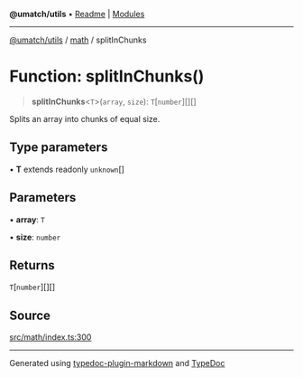 **@umatch/utils** • [Readme](../../index.md) \| [Modules](../../modules.md)

***

[@umatch/utils](../../modules.md) / [math](../index.md) / splitInChunks

# Function: splitInChunks()

> **splitInChunks**\<`T`\>(`array`, `size`): `T`\[`number`\][][]

Splits an array into chunks of equal size.

## Type parameters

• **T** extends readonly `unknown`[]

## Parameters

• **array**: `T`

• **size**: `number`

## Returns

`T`\[`number`\][][]

## Source

[src/math/index.ts:300](https://github.com/umatch-oficial/utils/blob/4c813c4/src/math/index.ts#L300)

***

Generated using [typedoc-plugin-markdown](https://www.npmjs.com/package/typedoc-plugin-markdown) and [TypeDoc](https://typedoc.org/)
